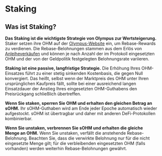 # Staking

## Was ist Staking?

**Das Staking ist die wichtigste Strategie von Olympus zur Wertsteigerung.** Staker setzen ihre OHM auf der [Olympus-Website](https://app.olympusdao.finance/#/stake) ein, um Rebase-Rewards zu verdienen. Die Rebase-Belohnungen stammen aus dem Erlös von [Anleiheverkäufen](https://docs.olympusdao.finance/basics/bonding) und können je nach Anzahl der im Protokoll eingesetzten OHM und der von der Geldpolitik festgelegten Belohnungsrate variieren.

**Staking ist eine passive, langfristige Strategie.** Die Erhöhung Ihres OHM-Einsatzes führt zu einer stetig sinkenden Kostenbasis, die gegen Null konvergiert. Das heißt, selbst wenn der Marktpreis des OHM unter Ihren ursprünglichen Kaufpreis fällt, sollte bei einer ausreichend langen Einsatzdauer der Anstieg Ihres eingesetzten OHM-Guthabens den Preisrückgang schließlich übertreffen.

**Wenn Sie staken, sperren Sie OHM und erhalten den gleichen Betrag an sOHM.** Ihr sOHM-Guthaben wird am Ende jeder Epoche automatisch wieder aufgestockt. sOHM ist übertragbar und daher mit anderen DeFi-Protokollen kombinierbar.

**Wenn Sie unstaken, verbrennen Sie sOHM und erhalten die gleiche Menge an OHM.** Wenn Sie unstaken, verfällt die anstehende Rebase-Belohnung. Beachten Sie, dass die verwirkte Belohnung nur für die nicht eingesetzte Menge gilt; für die verbleibenden eingesetzten OHM \(falls vorhanden\) werden weiterhin Rebase-Belohnungen gewährt.

